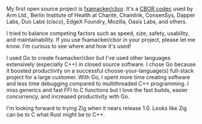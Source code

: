 My first open source project is [fxamacker/cbor](https://github.com/fxamacker/cbor).  It's a [CBOR codec](https://github.com/fxamacker/cbor#cbor-codec-in-go) used by Arm Ltd., Berlin Institute of Health at Charité, Chainlink, ConsenSys, Dapper Labs, Duo Labs (cisco), EdgeX Foundry, Mozilla, Oasis Labs, and others.  

I tried to balance competing factors such as speed, size, safety, usability, and maintainability.  If you use fxamacker/cbor in your project, please let me know.  I'm curious to see where and how it's used!

I used Go to create fxamacker/cbor but I've used other languages extensively (especially C++) in closed source software. I chose Go because it boosted productivity on a successful choose-your-language(s) full-stack project for a large customer.  With Go, I spent more time creating software and less time debugging compared to multithreaded C++ programming.  I miss generics and fast FFI to C functions but I love the fast builds, easier concurrency, and increased productivity with Go.

I'm looking forward to trying Zig when it nears release 1.0.  Looks like Zig can be to C what Rust might be to C++.
